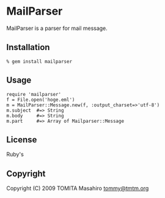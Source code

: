 MailParser
==========

MailParser is a parser for mail message.

Installation
------------

    % gem install mailparser

Usage
-----

    require 'mailparser'
    f = File.open('hoge.eml')
    m = MailParser::Message.new(f, :output_charset=>'utf-8')
    m.subject  #=> String
    m.body     #=> String
    m.part     #=> Array of Mailparser::Message

License
-------

Ruby's


Copyright
---------

Copyright (C) 2009 TOMITA Masahiro <tommy@tmtm.org>
